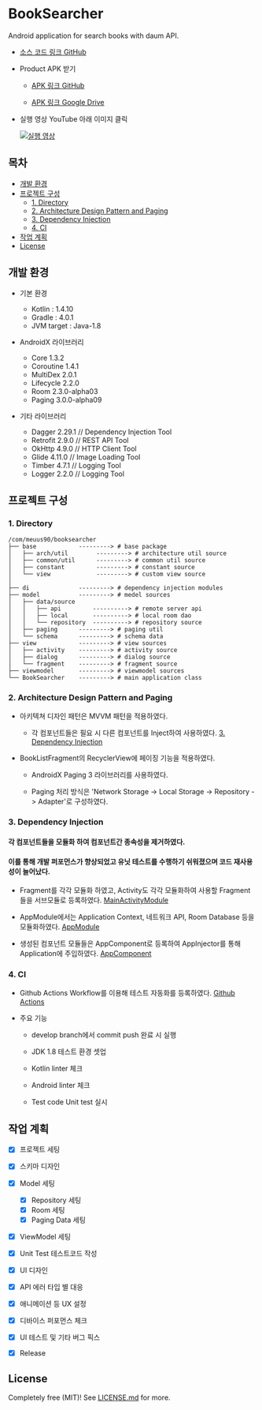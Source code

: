 # BookSearcher
Android application for search books with daum API.

  * [소스 코드 링크 GitHub](https://github.com/meuus90/BookSearcher)


  * Product APK 받기

    * [APK 링크 GitHub](https://github.com/meuus90/BookSearcher/blob/master/BookSearcher-prodRelease-1.0.0.apk)

    * [APK 링크 Google Drive](https://drive.google.com/file/d/1W3Vma3zOEoniKW37YxZlmaXLKA3DX-g6/view?usp=sharing)


  * 실행 영상 YouTube 아래 이미지 클릭

    [![실행 영상](http://img.youtube.com/vi/BalUdEynUrk/0.jpg)](https://youtu.be/BalUdEynUrk?t=0s)


## 목차

- [개발 환경](#개발-환경)
- [프로젝트 구성](#프로젝트-구성)
    - [1. Directory](#1-directory)
    - [2. Architecture Design Pattern and Paging](#2-architecture-design-pattern-and-paging)
    - [3. Dependency Injection](#3-dependency-injection)
    - [4. CI](#4-ci)
- [작업 계획](#작업-계획)
- [License](#license)


## 개발 환경

  * 기본 환경
    * Kotlin : 1.4.10
    * Gradle : 4.0.1
    * JVM target : Java-1.8

  * AndroidX 라이브러리
    * Core 1.3.2
    * Coroutine 1.4.1
    * MultiDex 2.0.1
    * Lifecycle 2.2.0
    * Room 2.3.0-alpha03
    * Paging 3.0.0-alpha09

  * 기타 라이브러리
    * Dagger 2.29.1     // Dependency Injection Tool
    * Retrofit 2.9.0    // REST API Tool
    * OkHttp 4.9.0      // HTTP Client Tool
    * Glide 4.11.0      // Image Loading Tool
    * Timber 4.7.1      // Logging Tool
    * Logger 2.2.0      // Logging Tool


## 프로젝트 구성

### 1. Directory

```
/com/meuus90/booksearcher
├── base            ---------> # base package
│   ├── arch/util        ---------> # architecture util source
│   ├── common/util      ---------> # common util source
│   ├── constant         ---------> # constant source
│   └── view             ---------> # custom view source
│
├── di              ---------> # dependency injection modules
├── model           ---------> # medel sources
│   ├── data/source
│   │   ├── api         ----------> # remote server api
│   │   ├── local       ----------> # local room dao
│   │   └── repository  ----------> # repository source
│   ├── paging      ---------> # paging util
│   └── schema      ---------> # schema data
├── view            ---------> # view sources
│   ├── activity    ---------> # activity source
│   ├── dialog      ---------> # dialog source
│   └── fragment    ---------> # fragment source
├── viewmodel       ---------> # viewmodel sources
└── BookSearcher    ---------> # main application class
```

### 2. Architecture Design Pattern and Paging

  * 아키텍쳐 디자인 패턴은 MVVM 패턴을 적용하였다.

    * 각 컴포넌트들은 필요 시 다른 컴포넌트를 Inject하여 사용하였다. [3. Dependency Injection](#3-dependency-injection)

  * BookListFragment의 RecyclerView에 페이징 기능을 적용하였다.

    * AndroidX Paging 3 라이브러리를 사용하였다.

    * Paging 처리 방식은 'Network Storage -> Local Storage -> Repository -> Adapter'로 구성하였다.


### 3. Dependency Injection

#### 각 컴포넌트들을 모듈화 하여 컴포넌트간 종속성을 제거하였다.
#### 이를 통해 개발 퍼포먼스가 향상되었고 유닛 테스트를 수행하기 쉬워졌으며 코드 재사용성이 늘어났다.

  * Fragment를 각각 모듈화 하였고, Activity도 각각 모듈화하여 사용할 Fragment들을 서브모듈로 등록하였다.
    [MainActivityModule](app/src/main/java/com/meuus90/booksearcher/di/module/activity/MainActivityModule.kt)

  * AppModule에서는 Application Context, 네트워크 API, Room Database 등을 모듈화하였다.
    [AppModule](app/src/main/java/com/meuus90/booksearcher/di/module/AppModule.kt)

  * 생성된 컴포넌트 모듈들은 AppComponent로 등록하여 AppInjector를 통해 Application에 주입하였다.
    [AppComponent](app/src/main/java/com/meuus90/booksearcher/di/component/AppComponent.kt)


### 4. CI

  * Github Actions Workflow를 이용해 테스트 자동화를 등록하였다. [Github Actions](https://github.com/meuus90/BookSearcher/actions)

  * 주요 기능

    * develop branch에서 commit push 완료 시 실행

    * JDK 1.8 테스트 환경 셋업

    * Kotlin linter 체크

    * Android linter 체크

    * Test code Unit test 실시


## 작업 계획
- [x] 프로젝트 세팅
- [x] 스키마 디자인
- [x] Model 세팅
    - [x] Repository 세팅
    - [x] Room 세팅
    - [x] Paging Data 세팅
- [x] ViewModel 세팅
- [x] Unit Test 테스트코드 작성
- [x] UI 디자인
- [x] API 에러 타입 별 대응
- [x] 애니메이션 등 UX 설정
- [x] 디바이스 퍼포먼스 체크
- [x] UI 테스트 및 기타 버그 픽스
- [x] Release


## License

Completely free (MIT)! See [LICENSE.md](LICENSE.md) for more.
